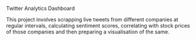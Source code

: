 Twitter Analytics Dashboard


This project involves scrapping live tweets from different companies at regular intervals, calculating sentiment scores, correlating with stock prices 
of those companies and then preparing a visualisation of the same. 
